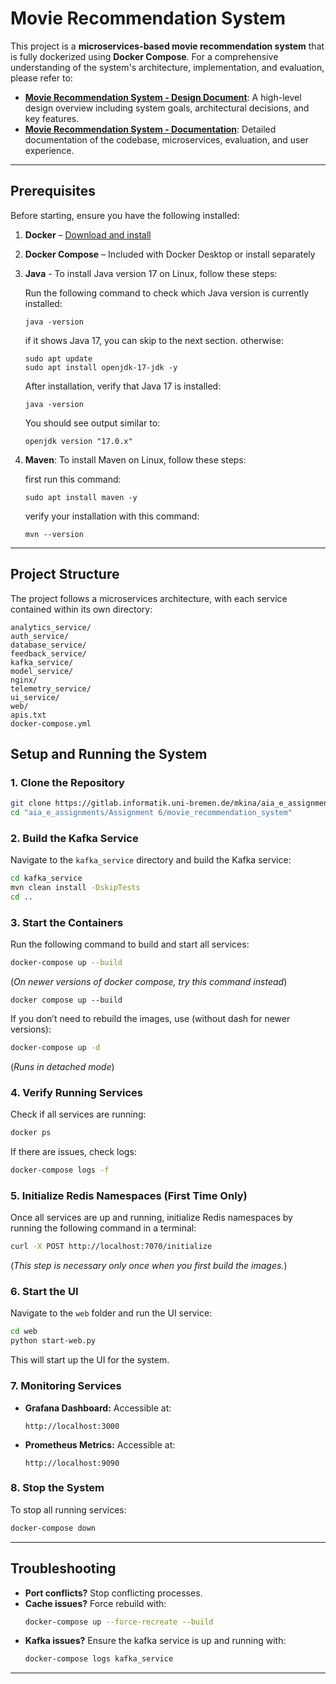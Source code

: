 # Movie Recommendation System

This project is a **microservices-based movie recommendation system** that is fully dockerized using **Docker Compose**. For a comprehensive understanding of the system's architecture, implementation, and evaluation, please refer to:

- **[Movie Recommendation System - Design Document](https://gitlab.informatik.uni-bremen.de/mkina/aia_e_assignments/-/blob/mkina-b47ce9ca-patch-6f38/Assignment%206/Movie_Recommendation_System_-_Design_Document.pdf?ref_type=heads)**: A high-level design overview including system goals, architectural decisions, and key features.
- **[Movie Recommendation System - Documentation](https://gitlab.informatik.uni-bremen.de/mkina/aia_e_assignments/-/blob/mkina-b47ce9ca-patch-6f38/Assignment%206/Movie_Recommendation_System_-_Documentation.pdf?ref_type=heads)**: Detailed documentation of the codebase, microservices, evaluation, and user experience.

---

## **Prerequisites**
Before starting, ensure you have the following installed:

1. **Docker** – [Download and install](https://www.docker.com/get-started)
2. **Docker Compose** – Included with Docker Desktop or install separately
3. **Java** - To install Java version 17 on Linux, follow these steps:

    Run the following command to check which Java version is currently installed:
    ```
    java -version
    ```
    if it shows Java 17, you can skip to the next section.
    otherwise:
    ```
    sudo apt update
    sudo apt install openjdk-17-jdk -y
    ```
    After installation, verify that Java 17 is installed:
    ```
    java -version
    ```
    You should see output similar to:
    ```
    openjdk version "17.0.x"
    ```

4. **Maven**: To install Maven on Linux, follow these steps:

    first run this command:
    ```
    sudo apt install maven -y
    ```
    verify your installation with this command:
    ```
    mvn --version
    ```


---

## **Project Structure**

The project follows a microservices architecture, with each service contained within its own directory:

```
analytics_service/
auth_service/
database_service/
feedback_service/
kafka_service/
model_service/
nginx/
telemetry_service/
ui_service/
web/
apis.txt
docker-compose.yml
```

## **Setup and Running the System**

### **1. Clone the Repository**

```sh
git clone https://gitlab.informatik.uni-bremen.de/mkina/aia_e_assignments.git
cd "aia_e_assignments/Assignment 6/movie_recommendation_system"
```

### **2. Build the Kafka Service**
Navigate to the `kafka_service` directory and build the Kafka service:
```sh
cd kafka_service
mvn clean install -DskipTests
cd ..
```

### **3. Start the Containers**
Run the following command to build and start all services:
```sh
docker-compose up --build
```
(*On newer versions of docker compose, try this command instead*)
```
docker compose up --build
```


If you don’t need to rebuild the images, use (without dash for newer versions):
```sh
docker-compose up -d
```
(*Runs in detached mode*)

### **4. Verify Running Services**
Check if all services are running:
```sh
docker ps
```
If there are issues, check logs:
```sh
docker-compose logs -f
```

### **5. Initialize Redis Namespaces (First Time Only)**
Once all services are up and running, initialize Redis namespaces by running the following command in a terminal:
```sh
curl -X POST http://localhost:7070/initialize
```
(*This step is necessary only once when you first build the images.*)

### **6. Start the UI**
Navigate to the `web` folder and run the UI service:
```sh
cd web
python start-web.py
```

This will start up the UI for the system.

### **7. Monitoring Services**
- **Grafana Dashboard:** Accessible at:
  ```
  http://localhost:3000
  ```
- **Prometheus Metrics:** Accessible at:
  ```
  http://localhost:9090
  ```

### **8. Stop the System**
To stop all running services:
```sh
docker-compose down
```

---

## **Troubleshooting**

- **Port conflicts?** Stop conflicting processes.
- **Cache issues?** Force rebuild with:
  ```sh
  docker-compose up --force-recreate --build
  ```
- **Kafka issues?** Ensure the kafka service is up and running with:
  ```sh
  docker-compose logs kafka_service
  ```

---

